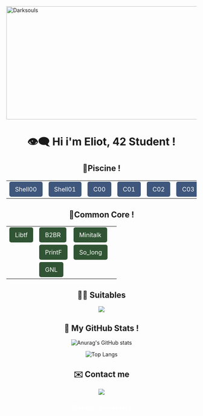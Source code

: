 <div>
    <img src="https://media1.tenor.com/m/kqlEI-zeRL4AAAAd/pixelart.gif" alt="Darksouls" width="1200" height="300">
</div>

# <h1 align="center">👁️‍🗨️ Hi i'm Eliot, 42 Student !</h1>

<h2 style="text-align: center; margin-top: 30px;">🌊Piscine !</h2>

<div style="text-align: center; margin-top: 20px;">
<table style="margin: auto; border-spacing: 10px;">
<tr>
<td><a href="https://github.com/Nowex214/piscine42/tree/main/Shell/Shell00" style="display: inline-block; padding: 10px 15px; background-color: #3f577c; color: white; text-decoration: none; border-radius: 5px;">Shell00</a></td>
<td><a href="https://github.com/Nowex214/piscine42/tree/main/Shell/Shell01" style="display: inline-block; padding: 10px 15px; background-color: #3f577c; color: white; text-decoration: none; border-radius: 5px;">Shell01</a></td>
<td><a href="https://github.com/Nowex214/piscine42/tree/main/C/C00" style="display: inline-block; padding: 10px 15px; background-color: #3f577c; color: white; text-decoration: none; border-radius: 5px;">C00</a></td>
<td><a href="https://github.com/Nowex214/piscine42/tree/main/C/C01" style="display: inline-block; padding: 10px 15px; background-color: #3f577c; color: white; text-decoration: none; border-radius: 5px;">C01</a></td>
<td><a href="https://github.com/Nowex214/piscine42/tree/main/C/C02" style="display: inline-block; padding: 10px 15px; background-color: #3f577c; color: white; text-decoration: none; border-radius: 5px;">C02</a></td>
<td><a href="https://github.com/Nowex214/piscine42/tree/main/C/C03" style="display: inline-block; padding: 10px 15px; background-color: #3f577c; color: white; text-decoration: none; border-radius: 5px;">C03</a></td>
<td><a href="https://github.com/Nowex214/piscine42/tree/main/C/C04" style="display: inline-block; padding: 10px 15px; background-color: #3f577c; color: white; text-decoration: none; border-radius: 5px;">C04</a></td>
<td><a href="https://github.com/Nowex214/piscine42/tree/main/C/C05" style="display: inline-block; padding: 10px 15px; background-color:#3f577c; color: white; text-decoration: none; border-radius: 5px;">C05</a></td>
<td><a href="https://github.com/Nowex214/piscine42/tree/main/C/C06" style="display: inline-block; padding: 10px 15px; background-color: #3f577c; color: white; text-decoration: none; border-radius: 5px;">C06</a></td>
<td><a href="https://github.com/Nowex214/piscine42/tree/main/C/C07" style="display: inline-block; padding: 10px 15px; background-color: #3f577c; color: white; text-decoration: none; border-radius: 5px;">C07</a></td>
<td><a href="https://github.com/Nowex214/piscine42/tree/main/C/C08" style="display: inline-block; padding: 10px 15px; background-color: #3f577c; color: white; text-decoration: none; border-radius: 5px;">C08</a></td>
</tr>
</table>
</div>

<h2 style="text-align: center; margin-top: 30px;">📅Common Core !</h2>

<div style="text-align: center;">
    <table style="margin: auto; border-spacing: 15px;">
        <tr>
            <td><a href="https://github.com/Nowex214/Libft" style="display: inline-block; padding: 10px 15px; background-color: #315534; color: white; text-decoration: none; border-radius: 5px;">Libtf</a></td>
            <td><a href="https://github.com/Nowex214/Born2BeRoot" style="display: inline-block; padding: 10px 15px; background-color: #315534; color: white; text-decoration: none; border-radius: 5px;">B2BR</a></td>
            <td><a href="https://github.com/Nowex214/Minitalk" style="display: inline-block; padding: 10px 15px; background-color: #315534; color: white; text-decoration: none; border-radius: 5px;">Minitalk</a></td>
        </tr>
        <tr>
            <td></td>
            <td><a href="https://github.com/Nowex214/PrintF"style="display: inline-block; padding: 10px 15px; background-color: #315534; color: white; text-decoration: none; border-radius: 5px;">PrintF</a></td>
            <td><a href="https://github.com/Nowex214/so_long" style="display: inline-block; padding: 10px 15px; background-color: #315534; color: white; text-decoration: none; border-radius: 5px;">So_long</a></td>
            <td></td>
        </tr>
        <tr>
            <td></td>
            <td><a href="https://github.com/Nowex214/Get-Next-Line" style="display: inline-block; padding: 10px 15px; background-color: #315534; color: white; text-decoration: none; border-radius: 5px;">GNL</a></td>
            <td></td>
            <td></td>
        </tr>
    </table>
</div>

<h2 style="text-align: center; margin-top: 30px;">🧘‍♂️ Suitables</h2>
    <div style="text-align: center;">
    <a href="https://skillicons.dev">
    <img src="https://skillicons.dev/icons?i=git,c,linux,neovim,html" />
</a>

<div style="text-align: center;">
    <h2 style="text-align: center; margin-top: 30px;">📖 My GitHub Stats !</h2>

![Anurag's GitHub stats](https://github-readme-stats.vercel.app/api?username=Nowex214&show_icons=true&count_private=true&hide=prs&theme=tokyonight)

![Top Langs](https://github-readme-stats.vercel.app/api/top-langs/?username=Nowex214&layout=compact&theme=tokyonight)

<h2 style="text-align: center; margin-top: 30px;">✉️ Contact me</h2>

  <a href="https://skillicons.dev">
    <img src="https://skillicons.dev/icons?i=discord,linkedin" />
  </a>
<div>
    <h3 style="color: #FFFFFF;">Discord: nowexssj3</h3>
</div>
